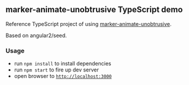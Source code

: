 ## marker-animate-unobtrusive TypeScript demo

Reference TypeScript project of using [marker-animate-unobtrusive](https://github.com/terikon/marker-animate-unobtrusive).

Based on angular2/seed.


### Usage
- run `npm install` to install dependencies
- run `npm start` to fire up dev server
- open browser to [`http://localhost:3000`](http://localhost:3000)

